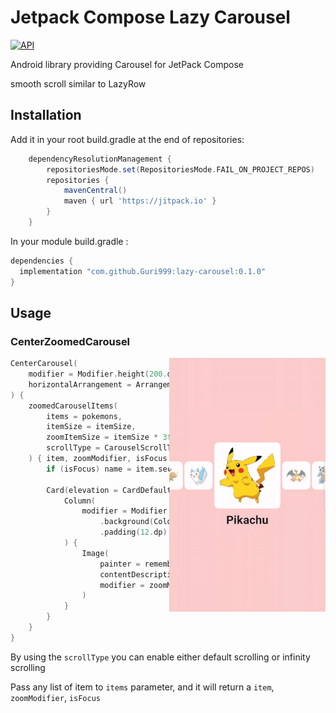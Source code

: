 # Jetpack Compose Lazy Carousel
<a href="https://android-arsenal.com/api?level=21"><img alt="API" src="https://img.shields.io/badge/API-21%2B-brightgreen.svg?style=flat"/></a>

Android library providing Carousel for JetPack Compose

smooth scroll similar to LazyRow

## Installation
Add it in your root build.gradle at the end of repositories:
```groovy
	dependencyResolutionManagement {
		repositoriesMode.set(RepositoriesMode.FAIL_ON_PROJECT_REPOS)
		repositories {
			mavenCentral()
			maven { url 'https://jitpack.io' }
		}
	}
```
In your module build.gradle :
```groovy
dependencies {
  implementation "com.github.Guri999:lazy-carousel:0.1.0"
}
```

## Usage
### CenterZoomedCarousel
<img src="/previews/preview.gif" align="right" width="250"/>

```kotlin
CenterCarousel(
    modifier = Modifier.height(200.dp),
    horizontalArrangement = Arrangement.spacedBy(12.dp)
) {
    zoomedCarouselItems(
        items = pokemons,
        itemSize = itemSize,
        zoomItemSize = itemSize * 3f,
        scrollType = CarouselScrollType.INFINITE
    ) { item, zoomModifier, isFocus ->
        if (isFocus) name = item.second

        Card(elevation = CardDefaults.elevatedCardElevation()) {
            Column(
                modifier = Modifier
                    .background(Color.White)
                    .padding(12.dp)
            ) {
                Image(
                    painter = rememberAsyncImagePainter(item.first),
                    contentDescription = item.second,
                    modifier = zoomModifier
                )
            }
        }
    }
}
```
By using the `scrollType` you can enable either default scrolling or infinity scrolling

Pass any list of item to `items` parameter, and it will return a `item`, `zoomModifier`, `isFocus`
